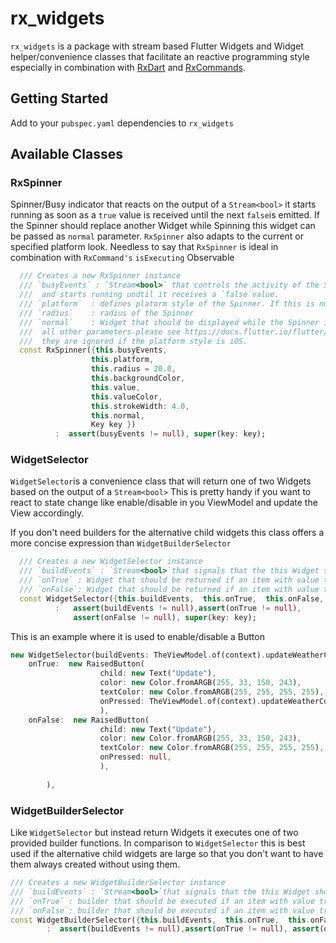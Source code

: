 # rx_widgets

`rx_widgets` is a package with stream based Flutter Widgets and Widget helper/convenience classes that facilitate an reactive programming style especially in combination with [RxDart](https://github.com/ReactiveX/rxdart) and [RxCommands](https://github.com/escamoteur/rx_command).


## Getting Started

Add to your `pubspec.yaml` dependencies to  `rx_widgets`


## Available Classes

### RxSpinner

Spinner/Busy indicator that reacts on the output of a `Stream<bool>` it starts running as soon as a `true` value is received until the next `false`is emitted. If the Spinner should replace another Widget while Spinning this widget can be passed as `normal` parameter. `RxSpinner` also adapts to the current or specified platform look. Needless to say that `RxSpinner` is ideal in combination with `RxCommand's` `isExecuting` Observable 

```Dart
  /// Creates a new RxSpinner instance
  /// `busyEvents` : `Stream<bool>` that controls the activity of the Spinner. On receiving `true` it replaces the `normal` widget 
  ///  and starts running undtil it receives a `false`value.
  /// `platform`  : defines platorm style of the Spinner. If this is null or not provided the style of the current platform will be used
  /// `radius`    : radius of the Spinner  
  /// `normal`    : Widget that should be displayed while the Spinner is not active. If this is null a `Container` will be created instead.
  ///  all other parameters please see https://docs.flutter.io/flutter/material/CircularProgressIndicator-class.html 
  ///  they are ignored if the platform style is iOS.
  const RxSpinner({this.busyEvents, 
                  this.platform, 
                  this.radius = 20.0,  
                  this.backgroundColor,
                  this.value,
                  this.valueColor,
                  this.strokeWidth: 4.0,
                  this.normal, 
                  Key key }) 
          :  assert(busyEvents != null), super(key: key);
```


### WidgetSelector
`WidgetSelector`is a convenience class that will return one of two Widgets based on the output of a `Stream<bool>` This is pretty handy if you want to react to state change like enable/disable in you ViewModel and update the View accordingly.

If you don't need builders for the alternative child widgets this class offers a more concise expression than `WidgetBuilderSelector`

```Dart
  /// Creates a new WidgetSelector instance
  /// `buildEvents` : `Stream<bool>`that signals that the this Widget should be updated
  /// `onTrue` : Widget that should be returned if an item with value true is received
  /// `onFalse`: Widget that should be returned if an item with value true is received
  const WidgetSelector({this.buildEvents,  this.onTrue,  this.onFalse, Key key }) 
          :   assert(buildEvents != null),assert(onTrue != null), 
              assert(onFalse != null), super(key: key);
```


This is an example where it is used to enable/disable a Button

```Dart
new WidgetSelector(buildEvents: TheViewModel.of(context).updateWeatherCommand.canExecute, 
    onTrue:  new RaisedButton(                               
                    child: new Text("Update"), 
                    color: new Color.fromARGB(255, 33, 150, 243),
                    textColor: new Color.fromARGB(255, 255, 255, 255),
                    onPressed: TheViewModel.of(context).updateWeatherCommand,
                    ),
    onFalse:  new RaisedButton(                               
                    child: new Text("Update"), 
                    color: new Color.fromARGB(255, 33, 150, 243),
                    textColor: new Color.fromARGB(255, 255, 255, 255),
                    onPressed: null,
                    ),
            
        ),
```


### WidgetBuilderSelector

 Like `WidgetSelector` but instead return Widgets it executes one of two provided builder functions. 
 In comparison to `WidgetSelector` this is best used if the alternative child widgets are large so that you don't want to have them always created without using them. 


```Dart
/// Creates a new WidgetBuilderSelector instance
/// `buildEvents` : `Stream<bool>`that signals that the this Widget should be updated
/// `onTrue` : builder that should be executed if an item with value true is received
/// `onFalse`: builder that should be executed if an item with value true is received
const WidgetBuilderSelector({this.buildEvents,  this.onTrue,  this.onFalse, Key key }) 
        :  assert(buildEvents != null),assert(onTrue != null), assert(onFalse != null), super(key: key);
```